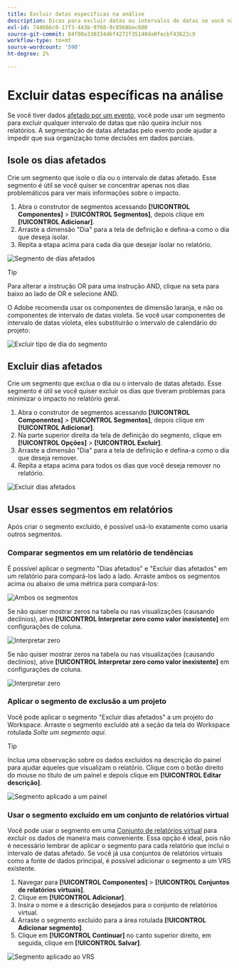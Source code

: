 ```yaml
---
title: Excluir datas específicas na análise
description: Dicas para excluir datas ou intervalos de datas se você não deseja incluí-las nos relatórios.
exl-id: 744666c0-17f3-443b-9760-9c8568bec600
source-git-commit: 84f00a330334d6f4272f35140da0fecbf43622c9
workflow-type: tm+mt
source-wordcount: '590'
ht-degree: 2%

---
```


# Excluir datas específicas na análise

Se você tiver dados [afetado por um evento](overview.md), você pode usar um segmento para excluir qualquer intervalo de datas que não queira incluir nos relatórios. A segmentação de datas afetadas pelo evento pode ajudar a impedir que sua organização tome decisões em dados parciais.

## Isole os dias afetados

Crie um segmento que isole o dia ou o intervalo de datas afetado. Esse segmento é útil se você quiser se concentrar apenas nos dias problemáticos para ver mais informações sobre o impacto.

1. Abra o construtor de segmentos acessando **[!UICONTROL Componentes]** > **[!UICONTROL Segmentos]**, depois clique em **[!UICONTROL Adicionar]**.
2. Arraste a dimensão &quot;Dia&quot; para a tela de definição e defina-a como o dia que deseja isolar.
3. Repita a etapa acima para cada dia que desejar isolar no relatório.

![Segmento de dias afetados](assets/affected_days.jpg)

>[!TIP]
>
>Para alterar a instrução OR para uma instrução AND, clique na seta para baixo ao lado de OR e selecione AND.

O Adobe recomenda usar os componentes de dimensão laranja, e não os componentes de intervalo de datas violeta. Se você usar componentes de intervalo de datas violeta, eles substituirão o intervalo de calendário do projeto:

![Excluir tipo de dia do segmento](assets/exclude_segment_day_type.jpg)

## Excluir dias afetados

Crie um segmento que exclua o dia ou o intervalo de datas afetado. Esse segmento é útil se você quiser excluir os dias que tiveram problemas para minimizar o impacto no relatório geral.

1. Abra o construtor de segmentos acessando **[!UICONTROL Componentes]** > **[!UICONTROL Segmentos]**, depois clique em **[!UICONTROL Adicionar]**.
2. Na parte superior direita da tela de definição do segmento, clique em **[!UICONTROL Opções]** > **[!UICONTROL Excluir]**.
3. Arraste a dimensão &quot;Dia&quot; para a tela de definição e defina-a como o dia que deseja remover.
4. Repita a etapa acima para todos os dias que você deseja remover no relatório.

![Excluir dias afetados](assets/exclude_affected_days.jpg)

## Usar esses segmentos em relatórios

Após criar o segmento excluído, é possível usá-lo exatamente como usaria outros segmentos.

### Comparar segmentos em um relatório de tendências

É possível aplicar o segmento &quot;Dias afetados&quot; e &quot;Excluir dias afetados&quot; em um relatório para compará-los lado a lado. Arraste ambos os segmentos acima ou abaixo de uma métrica para compará-los:

![Ambos os segmentos](assets/affected_and_exclude.png)

Se não quiser mostrar zeros na tabela ou nas visualizações (causando declínios), ative **[!UICONTROL Interpretar zero como valor inexistente]** em configurações de coluna.

![Interpretar zero](assets/interpret_zero.png)

Se não quiser mostrar zeros na tabela ou nas visualizações (causando declínios), ative **[!UICONTROL Interpretar zero como valor inexistente]** em configurações de coluna.

![Interpretar zero](assets/interpret_zero.png)

### Aplicar o segmento de exclusão a um projeto

Você pode aplicar o segmento &quot;Excluir dias afetados&quot; a um projeto do Workspace. Arraste o segmento excluído até a seção da tela do Workspace rotulada *Solte um segmento aqui*.

>[!TIP]
>
>Inclua uma observação sobre os dados excluídos na descrição do painel para ajudar aqueles que visualizam o relatório. Clique com o botão direito do mouse no título de um painel e depois clique em **[!UICONTROL Editar descrição]**.

![Segmento aplicado a um painel](assets/exclude_segment_panel.jpg)

### Usar o segmento excluído em um conjunto de relatórios virtual

Você pode usar o segmento em uma [Conjunto de relatórios virtual](/help/components/vrs/vrs-about.md) para excluir os dados de maneira mais conveniente. Essa opção é ideal, pois não é necessário lembrar de aplicar o segmento para cada relatório que inclui o intervalo de datas afetado. Se você já usa conjuntos de relatórios virtuais como a fonte de dados principal, é possível adicionar o segmento a um VRS existente.

1. Navegar para **[!UICONTROL Componentes]** > **[!UICONTROL Conjuntos de relatórios virtuais]**.
2. Clique em **[!UICONTROL Adicionar]**.
3. Insira o nome e a descrição desejados para o conjunto de relatórios virtual.
4. Arraste o segmento excluído para a área rotulada **[!UICONTROL Adicionar segmento]**.
5. Clique em **[!UICONTROL Continuar]** no canto superior direito, em seguida, clique em **[!UICONTROL Salvar]**.

![Segmento aplicado ao VRS](assets/exclude_segment_vrs.png)
